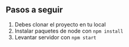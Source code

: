 ## Pasos a seguir

1) Debes clonar el proyecto en tu local
2) Instalar paquetes de node con `npm install`
3) Levantar servidor con `npm start`